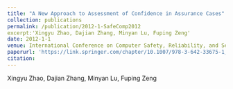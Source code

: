 ```yaml
---
title: "A New Approach to Assessment of Confidence in Assurance Cases"
collection: publications
permalink: /publication/2012-1-SafeComp2012
excerpt:'Xingyu Zhao, Dajian Zhang, Minyan Lu, Fuping Zeng'
date: 2012-1-1
venue: International Conference on Computer Safety, Reliability, and Security (SafeComp2012) Workshop
paperurl: 'https://link.springer.com/chapter/10.1007/978-3-642-33675-1_7'
citation:
---
```


Xingyu Zhao, Dajian Zhang, Minyan Lu, Fuping Zeng
